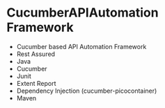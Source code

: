 # CucumberAPIAutomation Framework
- Cucumber based API Automation Framework
- Rest Assured 
- Java
- Cucumber
- Junit
- Extent Report
- Dependency Injection (cucumber-picocontainer)
- Maven

